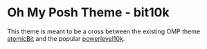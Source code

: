 # Oh My Posh Theme - bit10k 

This theme is meant to be a cross between the existing OMP theme [atomicBit](https://ohmypo.sh/docs/themes#atomicbit) and the popular [powerlevel10k](https://github.com/romkatv/powerlevel10k). 


